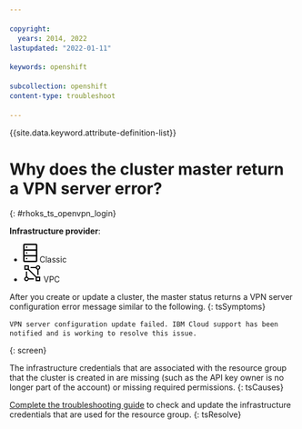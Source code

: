 ```yaml
---

copyright:
  years: 2014, 2022
lastupdated: "2022-01-11"

keywords: openshift

subcollection: openshift
content-type: troubleshoot

---
```


{{site.data.keyword.attribute-definition-list}}

# Why does the cluster master return a VPN server error?
{: #rhoks_ts_openvpn_login}

**Infrastructure provider**:
* ![Classic infrastructure provider icon.](images/icon-classic-2.svg) Classic
* ![VPC infrastructure provider icon.](images/icon-vpc-2.svg) VPC 


After you create or update a cluster, the master status returns a VPN server configuration error message similar to the following.
{: tsSymptoms}

```
VPN server configuration update failed. IBM Cloud support has been notified and is working to resolve this issue.
```
{: screen}


The infrastructure credentials that are associated with the resource group that the cluster is created in are missing (such as the API key owner is no longer part of the account) or missing required permissions.
{: tsCauses}


[Complete the troubleshooting guide](/docs/openshift?topic=openshift-worker_infra_errors) to check and update the infrastructure credentials that are used for the resource group.
{: tsResolve}






